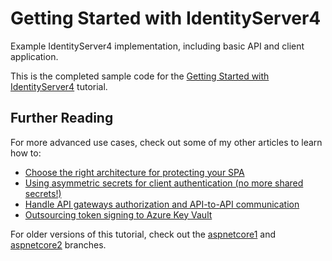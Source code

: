 # Getting Started with IdentityServer4
Example IdentityServer4 implementation, including basic API and client application.

This is the completed sample code for the [Getting Started with IdentityServer4](https://www.scottbrady91.com/Identity-Server/Getting-Started-with-IdentityServer-4) tutorial.

## Further Reading

For more advanced use cases, check out some of my other articles to learn how to:
- [Choose the right architecture for protecting your SPA](https://www.scottbrady91.com/OAuth/Cheat-Sheet-OAuth-for-Browser-Based-Applications)
- [Using asymmetric secrets for client authentication (no more shared secrets!)](https://www.scottbrady91.com/OAuth/Removing-Shared-Secrets-for-OAuth-Client-Authentication)
- [Handle API gateways authorization and API-to-API communication](https://www.scottbrady91.com/OAuth/Delegation-Patterns-for-OAuth-20)
- [Outsourcing token signing to Azure Key Vault](https://www.scottbrady91.com/Identity-Server/Outsourcing-IdentityServer4-Token-Signing-to-Azure-Key-Vault)

For older versions of this tutorial, check out the [aspnetcore1](https://github.com/scottbrady91/IdentityServer4-Example/tree/aspnetcore1) and [aspnetcore2](https://github.com/scottbrady91/IdentityServer4-Example/tree/aspnetcore2) branches.

